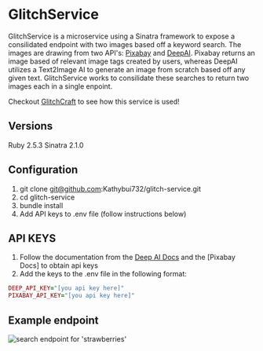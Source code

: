 # GlitchService

GlitchService is a microservice using a Sinatra framework to expose a consilidated endpoint with two images based off a keyword search. The images are drawing from two API's: [Pixabay](https://pixabay.com/) and [DeepAI](https://deepai.org/machine-learning-model/text2img). Pixabay returns an image based of relevant image tags created by users, whereas DeepAI utilizes a Text2Image AI to generate an image from scratch based off any given text. GlitchService works to consilidate these searches to return two images each in a single enpoint.

Checkout [GlitchCraft](https://glitch-craft.herokuapp.com/) to see how this service is used!

## Versions
Ruby 2.5.3
Sinatra 2.1.0

## Configuration
1. git clone git@github.com:Kathybui732/glitch-service.git
2. cd glitch-service
3. bundle install
4. Add API keys to .env file (follow instructions below)

## API KEYS
1. Follow the documentation from the [Deep AI Docs](https://deepai.org/api-docs) and the [Pixabay Docs] to obtain api keys
2. Add the keys to the .env file in the following format:
```ruby
DEEP_API_KEY="[you api key here]"
PIXABAY_API_KEY="[you api key here]"
```

## Example endpoint
![search endpoint for 'strawberries'](https://i.imgur.com/AtpsQGf.png)
